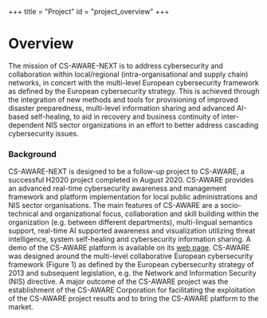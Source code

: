 +++
title = "Project"
id = "project_overview"
+++

# Overview<a name="overview"></a>
The mission of CS-AWARE-NEXT is to address cybersecurity and collaboration within local/regional (intra-organisational and supply chain) networks, in concert with the multi-level European cybersecurity framework as defined by the European cybersecurity strategy. This is achieved through the integration of new methods and tools for provisioning of improved disaster preparedness, multi-level information sharing and advanced AI-based self-healing, to aid in recovery and business continuity of inter-dependent NIS sector organizations in an effort to better address cascading cybersecurity issues.

### Background<a name="Background"></a>
CS-AWARE-NEXT is designed to be a follow-up project to CS-AWARE, a successful H2020 project completed in August 2020. CS-AWARE provides an advanced real-time cybersecurity awareness and management framework and platform implementation for local public administrations and NIS sector organisations. The main features of CS-AWARE are a socio-technical and organizational focus, collaboration and skill building within the organization (e.g. between different departments), multi-lingual semantics support, real-time AI supported awareness and visualization utilizing threat intelligence, system self-healing and cybersecurity information sharing. A demo of the CS-AWARE platform is available on its [web page](https://cs-aware.com/demos/). CS-AWARE was designed around the multi-level collaborative European cybersecurity framework (Figure 1) as defined by the European cybersecurity strategy of 2013 and subsequent legislation, e.g. the Network and Information Security (NIS) directive. A major outcome of the CS-AWARE project was the establishment of the CS-AWARE Corporation for facilitating the exploitation of the CS-AWARE project results and to bring the CS-AWARE platform to the market.